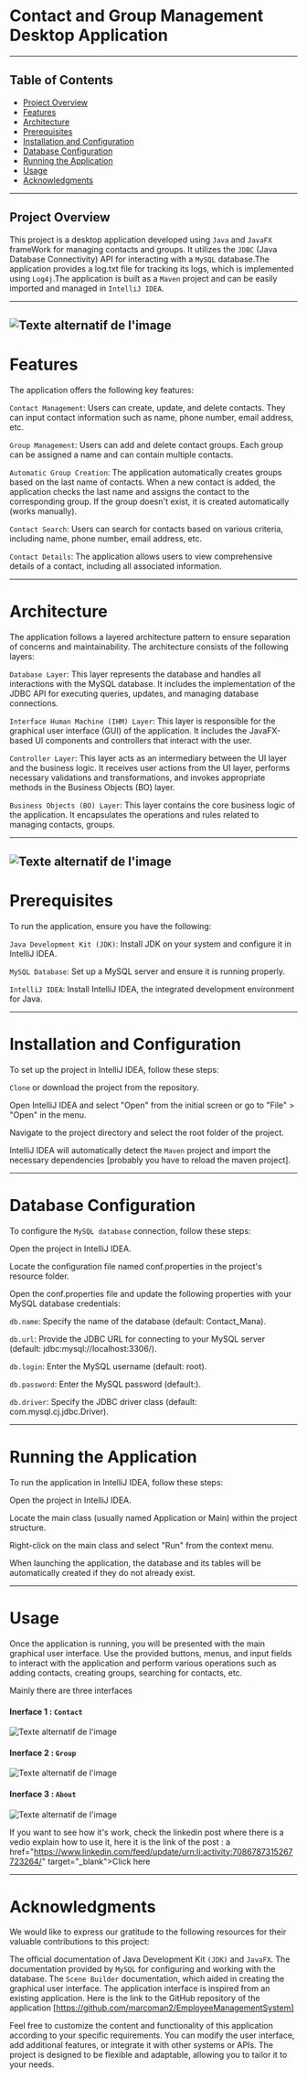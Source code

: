 # Contact and Group Management Desktop Application
---
## Table of Contents

- [Project Overview](#project-overview)
- [Features](#Features)
- [Architecture](#Architecture)
- [Prerequisites](#Prerequisites)
- [Installation and Configuration](#Installation-and-Configuration)
- [Database Configuration](#Database-Configuration)
- [Running the Application](#Running-the-Application)
- [Usage](#Usage)
- [Acknowledgments](#Acknowledgments)
  
---

## Project Overview
This project is a desktop application developed using `Java` and `JavaFX` frameWork for managing contacts and groups. It utilizes the `JDBC`  (Java Database Connectivity) API for interacting with a `MySQL` database.The application provides a log.txt file for tracking its logs, which is implemented using `Log4j`.The application is built as a `Maven` project and can be easily imported and managed in `IntelliJ IDEA`.

---
![Texte alternatif de l'image](Main/assets/tools.png)
---

# Features
The application offers the following key features:

`Contact Management`: Users can create, update, and delete contacts. They can input contact information such as name, phone number, email address, etc.

`Group Management`: Users can add and delete contact groups. Each group can be assigned a name and can contain multiple contacts.

`Automatic Group Creation`: The application automatically creates groups based on the last name of contacts. When a new contact is added, the application checks the last name and assigns the contact to the corresponding group. If the group doesn't exist, it is created automatically (works manually).

`Contact Search`: Users can search for contacts based on various criteria, including name, phone number, email address, etc.

`Contact Details`: The application allows users to view comprehensive details of a contact, including all associated information.

---

# Architecture
The application follows a layered architecture pattern to ensure separation of concerns and maintainability. The architecture consists of the following layers:

`Database Layer`: This layer represents the database and handles all interactions with the MySQL database. It includes the implementation of the JDBC API for executing queries, updates, and managing database connections.

`Interface Human Machine (IHM) Layer`: This layer is responsible for the graphical user interface (GUI) of the application. It includes the JavaFX-based UI components and controllers that interact with the user.

`Controller Layer`: This layer acts as an intermediary between the UI layer and the business logic. It receives user actions from the UI layer, performs necessary validations and transformations, and invokes appropriate methods in the Business Objects (BO) layer.

`Business Objects (BO) Layer`: This layer contains the core business logic of the application. It encapsulates the operations and rules related to managing contacts, groups.

---
![Texte alternatif de l'image](Main/assets/architecture.png)
---
# Prerequisites
To run the application, ensure you have the following:

`Java Development Kit (JDK)`: Install JDK on your system and configure it in IntelliJ IDEA.

`MySQL Database`: Set up a MySQL server and ensure it is running properly.

`IntelliJ IDEA`: Install IntelliJ IDEA, the integrated development environment for Java.

---

# Installation and Configuration
To set up the project in IntelliJ IDEA, follow these steps:

`Clone` or download the project from the repository.

Open IntelliJ IDEA and select "Open" from the initial screen or go to "File" > "Open" in the menu.

Navigate to the project directory and select the root folder of the project.

IntelliJ IDEA will automatically detect the `Maven` project and import the necessary dependencies [probably you have to reload the maven project].

---

# Database Configuration
To configure the `MySQL database` connection, follow these steps:

Open the project in IntelliJ IDEA.

Locate the configuration file named conf.properties in the project's resource folder.

Open the conf.properties file and update the following properties with your MySQL database credentials:

`db.name`: Specify the name of the database (default: Contact_Mana).

`db.url`: Provide the JDBC URL for connecting to your MySQL server (default: jdbc:mysql://localhost:3306/).

`db.login`: Enter the MySQL username (default: root).

`db.password`: Enter the MySQL password (default:).

`db.driver`: Specify the JDBC driver class (default: com.mysql.cj.jdbc.Driver).


---

# Running the Application
To run the application in IntelliJ IDEA, follow these steps:

Open the project in IntelliJ IDEA.

Locate the main class (usually named Application or Main) within the project structure.

Right-click on the main class and select "Run" from the context menu.

When launching the application, the database and its tables will be automatically created if they do not already exist.

---

# Usage
Once the application is running, you will be presented with the main graphical user interface. Use the provided buttons, menus, and input fields to interact with the application and perform various operations such as adding contacts, creating groups, searching for contacts, etc.

Mainly there are three interfaces

#### Inerface 1 : `Contact`

![Texte alternatif de l'image](Main/assets/contact.png)

#### Inerface 2 : `Group`

![Texte alternatif de l'image](Main/assets/group.png)

#### Inerface 3 : `About`

![Texte alternatif de l'image](Main/assets/about.png)


If you want to see how it's work, check the linkedin post where there is a vedio explain how to use it, here it is the link of the post :
a href="https://www.linkedin.com/feed/update/urn:li:activity:7086787315267723264/" target="_blank">Click here</a>

---

# Acknowledgments
We would like to express our gratitude to the following resources for their valuable contributions to this project:

The official documentation of Java Development Kit `(JDK)` and `JavaFX`.
The documentation provided by `MySQL` for configuring and working with the database.
The `Scene Builder` documentation, which aided in creating the graphical user interface.
The application interface is inspired from an existing application. Here is the link to the GitHub repository of the application [https://github.com/marcoman2/EmployeeManagementSystem]

Feel free to customize the content and functionality of this application according to your specific requirements. You can modify the user interface, add additional features, or integrate it with other systems or APIs. The project is designed to be flexible and adaptable, allowing you to tailor it to your needs.

